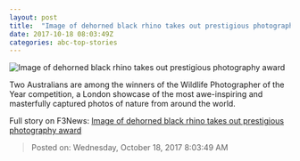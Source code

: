 ```yaml
---
layout: post
title:  "Image of dehorned black rhino takes out prestigious photography award"
date: 2017-10-18 08:03:49Z
categories: abc-top-stories
---
```


![Image of dehorned black rhino takes out prestigious photography award](http://www.abc.net.au/news/image/9061672-1x1-700x700.jpg)

Two Australians are among the winners of the Wildlife Photographer of the Year competition, a London showcase of the most awe-inspiring and masterfully captured photos of nature from around the world.


Full story on F3News: [Image of dehorned black rhino takes out prestigious photography award](http://www.f3nws.com/n/gAe4kF)

> Posted on: Wednesday, October 18, 2017 8:03:49 AM
